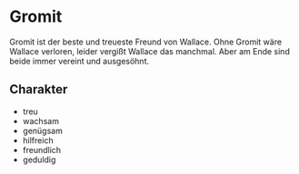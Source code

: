 # Gromit

Gromit ist der beste und treueste Freund von Wallace. Ohne Gromit wäre Wallace verloren, leider vergißt Wallace das manchmal.
Aber am Ende sind beide immer vereint und ausgesöhnt.

## Charakter
* treu
* wachsam
* genügsam
* hilfreich
* freundlich
* geduldig
